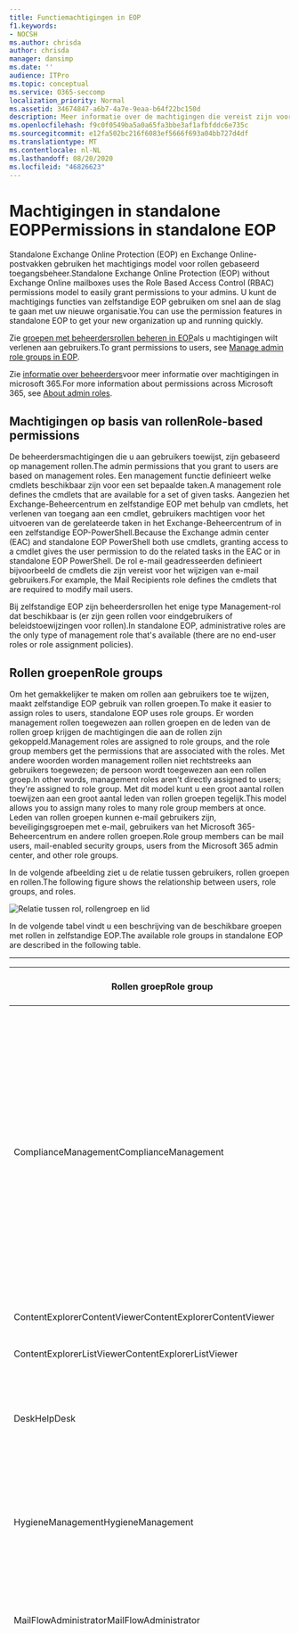 ```yaml
---
title: Functiemachtigingen in EOP
f1.keywords:
- NOCSH
ms.author: chrisda
author: chrisda
manager: dansimp
ms.date: ''
audience: ITPro
ms.topic: conceptual
ms.service: O365-seccomp
localization_priority: Normal
ms.assetid: 34674847-a6b7-4a7e-9eaa-b64f22bc150d
description: Meer informatie over de machtigingen die vereist zijn voor taken op zelfstandige Exchange Online Protection
ms.openlocfilehash: f9c0f0549ba5a0a65fa3bbe3af1afbfddc6e735c
ms.sourcegitcommit: e12fa502bc216f6083ef5666f693a04bb727d4df
ms.translationtype: MT
ms.contentlocale: nl-NL
ms.lasthandoff: 08/20/2020
ms.locfileid: "46826623"
---
```

# <a name="permissions-in-standalone-eop"></a><span data-ttu-id="a1660-103">Machtigingen in standalone EOP</span><span class="sxs-lookup"><span data-stu-id="a1660-103">Permissions in standalone EOP</span></span>

<span data-ttu-id="a1660-104">Standalone Exchange Online Protection (EOP) en Exchange Online-postvakken gebruiken het machtigings model voor rollen gebaseerd toegangsbeheer.</span><span class="sxs-lookup"><span data-stu-id="a1660-104">Standalone Exchange Online Protection (EOP) without Exchange Online mailboxes uses the Role Based Access Control (RBAC) permissions model to easily grant permissions to your admins.</span></span> <span data-ttu-id="a1660-105">U kunt de machtigings functies van zelfstandige EOP gebruiken om snel aan de slag te gaan met uw nieuwe organisatie.</span><span class="sxs-lookup"><span data-stu-id="a1660-105">You can use the permission features in standalone EOP to get your new organization up and running quickly.</span></span>

<span data-ttu-id="a1660-106">Zie [groepen met beheerdersrollen beheren in EOP](manage-admin-role-group-permissions-in-eop.md)als u machtigingen wilt verlenen aan gebruikers.</span><span class="sxs-lookup"><span data-stu-id="a1660-106">To grant permissions to users, see [Manage admin role groups in EOP](manage-admin-role-group-permissions-in-eop.md).</span></span>

<span data-ttu-id="a1660-107">Zie [informatie over beheerders](https://docs.microsoft.com/microsoft-365/admin/add-users/about-admin-roles)voor meer informatie over machtigingen in microsoft 365.</span><span class="sxs-lookup"><span data-stu-id="a1660-107">For more information about permissions across Microsoft 365, see [About admin roles](https://docs.microsoft.com/microsoft-365/admin/add-users/about-admin-roles).</span></span>

## <a name="role-based-permissions"></a><span data-ttu-id="a1660-108">Machtigingen op basis van rollen</span><span class="sxs-lookup"><span data-stu-id="a1660-108">Role-based permissions</span></span>

<span data-ttu-id="a1660-109">De beheerdersmachtigingen die u aan gebruikers toewijst, zijn gebaseerd op management rollen.</span><span class="sxs-lookup"><span data-stu-id="a1660-109">The admin permissions that you grant to users are based on management roles.</span></span> <span data-ttu-id="a1660-110">Een management functie definieert welke cmdlets beschikbaar zijn voor een set bepaalde taken.</span><span class="sxs-lookup"><span data-stu-id="a1660-110">A management role defines the cmdlets that are available for a set of given tasks.</span></span> <span data-ttu-id="a1660-111">Aangezien het Exchange-Beheercentrum en zelfstandige EOP met behulp van cmdlets, het verlenen van toegang aan een cmdlet, gebruikers machtigen voor het uitvoeren van de gerelateerde taken in het Exchange-Beheercentrum of in een zelfstandige EOP-PowerShell.</span><span class="sxs-lookup"><span data-stu-id="a1660-111">Because the Exchange admin center (EAC) and standalone EOP PowerShell both use cmdlets, granting access to a cmdlet gives the user permission to do the related tasks in the EAC or in standalone EOP PowerShell.</span></span> <span data-ttu-id="a1660-112">De rol e-mail geadresseerden definieert bijvoorbeeld de cmdlets die zijn vereist voor het wijzigen van e-mail gebruikers.</span><span class="sxs-lookup"><span data-stu-id="a1660-112">For example, the Mail Recipients role defines the cmdlets that are required to modify mail users.</span></span>

<span data-ttu-id="a1660-113">Bij zelfstandige EOP zijn beheerdersrollen het enige type Management-rol dat beschikbaar is (er zijn geen rollen voor eindgebruikers of beleidstoewijzingen voor rollen).</span><span class="sxs-lookup"><span data-stu-id="a1660-113">In standalone EOP, administrative roles are the only type of management role that's available (there are no end-user roles or role assignment policies).</span></span>

## <a name="role-groups"></a><span data-ttu-id="a1660-114">Rollen groepen</span><span class="sxs-lookup"><span data-stu-id="a1660-114">Role groups</span></span>

<span data-ttu-id="a1660-115">Om het gemakkelijker te maken om rollen aan gebruikers toe te wijzen, maakt zelfstandige EOP gebruik van rollen groepen.</span><span class="sxs-lookup"><span data-stu-id="a1660-115">To make it easier to assign roles to users, standalone EOP uses role groups.</span></span> <span data-ttu-id="a1660-116">Er worden management rollen toegewezen aan rollen groepen en de leden van de rollen groep krijgen de machtigingen die aan de rollen zijn gekoppeld.</span><span class="sxs-lookup"><span data-stu-id="a1660-116">Management roles are assigned to role groups, and the role group members get the permissions that are associated with the roles.</span></span> <span data-ttu-id="a1660-117">Met andere woorden worden management rollen niet rechtstreeks aan gebruikers toegewezen; de persoon wordt toegewezen aan een rollen groep.</span><span class="sxs-lookup"><span data-stu-id="a1660-117">In other words, management roles aren't directly assigned to users; they're assigned to role group.</span></span> <span data-ttu-id="a1660-118">Met dit model kunt u een groot aantal rollen toewijzen aan een groot aantal leden van rollen groepen tegelijk.</span><span class="sxs-lookup"><span data-stu-id="a1660-118">This model allows you to assign many roles to many role group members at once.</span></span> <span data-ttu-id="a1660-119">Leden van rollen groepen kunnen e-mail gebruikers zijn, beveiligingsgroepen met e-mail, gebruikers van het Microsoft 365-Beheercentrum en andere rollen groepen.</span><span class="sxs-lookup"><span data-stu-id="a1660-119">Role group members can be mail users, mail-enabled security groups, users from the Microsoft 365 admin center, and other role groups.</span></span>

<span data-ttu-id="a1660-120">In de volgende afbeelding ziet u de relatie tussen gebruikers, rollen groepen en rollen.</span><span class="sxs-lookup"><span data-stu-id="a1660-120">The following figure shows the relationship between users, role groups, and roles.</span></span>

![Relatie tussen rol, rollengroep en lid](../../media/ITPro_Security_RBAC_EXO_SimplifiedRoleGroupRelationship.png)

<span data-ttu-id="a1660-122">In de volgende tabel vindt u een beschrijving van de beschikbare groepen met rollen in zelfstandige EOP.</span><span class="sxs-lookup"><span data-stu-id="a1660-122">The available role groups in standalone EOP are described in the following table.</span></span>

****

|<span data-ttu-id="a1660-123">Rollen groep</span><span class="sxs-lookup"><span data-stu-id="a1660-123">Role group</span></span>|<span data-ttu-id="a1660-124">Beschrijving</span><span class="sxs-lookup"><span data-stu-id="a1660-124">Description</span></span>|<span data-ttu-id="a1660-125">Standaardrollen toegewezen</span><span class="sxs-lookup"><span data-stu-id="a1660-125">Default roles assigned</span></span>|
|---|---|---|
|<span data-ttu-id="a1660-126">ComplianceManagement</span><span class="sxs-lookup"><span data-stu-id="a1660-126">ComplianceManagement</span></span>|<span data-ttu-id="a1660-127">Compliance Settings binnen de organisatie configureren en beheren, waaronder preventie van gegevensverlies (DLP) als uw abonnement DLP-mogelijkheden heeft.</span><span class="sxs-lookup"><span data-stu-id="a1660-127">Configure and manage compliance settings within the organization, including data loss prevention (DLP) if your subscription has DLP capabilities.</span></span> <br/><br/> <span data-ttu-id="a1660-128">Leden van de rol [beheerder voor compliance](https://docs.microsoft.com/azure/active-directory/users-groups-roles/directory-assign-admin-roles#compliance-administrator) in azure AD krijgen automatisch de machtigingen van deze rollen groep.</span><span class="sxs-lookup"><span data-stu-id="a1660-128">Members of the [Compliance Administrator](https://docs.microsoft.com/azure/active-directory/users-groups-roles/directory-assign-admin-roles#compliance-administrator) role in Azure AD automatically get the permissions of this role group.</span></span>|<span data-ttu-id="a1660-129">Controlelogboeken</span><span class="sxs-lookup"><span data-stu-id="a1660-129">Audit Logs</span></span> <br/><br/> <span data-ttu-id="a1660-130">Nalevings beheer</span><span class="sxs-lookup"><span data-stu-id="a1660-130">Compliance Administration</span></span> <br/><br/> <span data-ttu-id="a1660-131">Information Rights Management</span><span class="sxs-lookup"><span data-stu-id="a1660-131">Information Rights Management</span></span> <br/><br/> <span data-ttu-id="a1660-132">Bewaar beheer</span><span class="sxs-lookup"><span data-stu-id="a1660-132">Retention Management</span></span> <br/><br/> <span data-ttu-id="a1660-133">Alleen-lezen audit logboeken</span><span class="sxs-lookup"><span data-stu-id="a1660-133">View-Only Audit Logs</span></span> <br/><br/> <span data-ttu-id="a1660-134">Alleen-weergeven configuratie</span><span class="sxs-lookup"><span data-stu-id="a1660-134">View-Only Configuration</span></span> <br/><br/> <span data-ttu-id="a1660-135">Geadresseerden voor alleen weergeven</span><span class="sxs-lookup"><span data-stu-id="a1660-135">View-Only Recipients</span></span>|
|<span data-ttu-id="a1660-136">ContentExplorerContentViewer</span><span class="sxs-lookup"><span data-stu-id="a1660-136">ContentExplorerContentViewer</span></span>|<span data-ttu-id="a1660-137">Niet gebruikt.</span><span class="sxs-lookup"><span data-stu-id="a1660-137">Not used.</span></span>|<span data-ttu-id="a1660-138">Inhoudsweergave van gegevens classificaties</span><span class="sxs-lookup"><span data-stu-id="a1660-138">Data Classification Content Viewer</span></span>|
|<span data-ttu-id="a1660-139">ContentExplorerListViewer</span><span class="sxs-lookup"><span data-stu-id="a1660-139">ContentExplorerListViewer</span></span>|<span data-ttu-id="a1660-140">Niet gebruikt.</span><span class="sxs-lookup"><span data-stu-id="a1660-140">Not used.</span></span>|<span data-ttu-id="a1660-141">Gegevensclassificatie lijst viewer</span><span class="sxs-lookup"><span data-stu-id="a1660-141">Data Classification List Viewer</span></span>|
|<span data-ttu-id="a1660-142">Desk</span><span class="sxs-lookup"><span data-stu-id="a1660-142">HelpDesk</span></span>|<span data-ttu-id="a1660-143">E-mail gebruikers weergeven en beheren.</span><span class="sxs-lookup"><span data-stu-id="a1660-143">View and manage mail users.</span></span>|<span data-ttu-id="a1660-144">Wachtwoord opnieuw instellen</span><span class="sxs-lookup"><span data-stu-id="a1660-144">Reset Password</span></span> <br/><br/> <span data-ttu-id="a1660-145">Gebruikersopties</span><span class="sxs-lookup"><span data-stu-id="a1660-145">User Options</span></span> <br/><br/> <span data-ttu-id="a1660-146">Geadresseerden voor alleen weergeven</span><span class="sxs-lookup"><span data-stu-id="a1660-146">View-Only Recipients</span></span>|
|<span data-ttu-id="a1660-147">HygieneManagement</span><span class="sxs-lookup"><span data-stu-id="a1660-147">HygieneManagement</span></span>|<span data-ttu-id="a1660-148">Beveiligingsfuncties beheren (antispam, anti-malware, enzovoort).</span><span class="sxs-lookup"><span data-stu-id="a1660-148">Manage protection features (anti-spam, anti-malware, etc.).</span></span>|<span data-ttu-id="a1660-149">Vervoers hygiëne</span><span class="sxs-lookup"><span data-stu-id="a1660-149">Transport Hygiene</span></span> <br/><br/> <span data-ttu-id="a1660-150">Alleen-weergeven configuratie</span><span class="sxs-lookup"><span data-stu-id="a1660-150">View-Only Configuration</span></span> <br/><br/> <span data-ttu-id="a1660-151">Geadresseerden voor alleen weergeven</span><span class="sxs-lookup"><span data-stu-id="a1660-151">View-Only Recipients</span></span>|
|<span data-ttu-id="a1660-152">MailFlowAdministrator</span><span class="sxs-lookup"><span data-stu-id="a1660-152">MailFlowAdministrator</span></span>|<span data-ttu-id="a1660-153">Geaccepteerde domeinen en connectors weergeven en beheren</span><span class="sxs-lookup"><span data-stu-id="a1660-153">View and manage accepted domains and connectors</span></span>|<span data-ttu-id="a1660-154">Externe en geaccepteerde domeinen</span><span class="sxs-lookup"><span data-stu-id="a1660-154">Remote and Accepted Domains</span></span> <br/><br/> <span data-ttu-id="a1660-155">Geadresseerden voor alleen weergeven</span><span class="sxs-lookup"><span data-stu-id="a1660-155">View-Only Recipients</span></span>|
|<span data-ttu-id="a1660-156">De organizationmanagement</span><span class="sxs-lookup"><span data-stu-id="a1660-156">OrganizationManagement</span></span>|<span data-ttu-id="a1660-157">Beheerderstoegang tot de hele organisatie en de mogelijkheid om vrijwel alle taken uit te voeren.</span><span class="sxs-lookup"><span data-stu-id="a1660-157">Admin access to the entire organization and the ability to perform almost any task.</span></span> <br/><br/> <span data-ttu-id="a1660-158">Leden van de [globale beheerdersrol](https://docs.microsoft.com/azure/active-directory/users-groups-roles/directory-assign-admin-roles#global-administrator--company-administrator) in azure AD krijgen automatisch de machtigingen van deze rolgroep.</span><span class="sxs-lookup"><span data-stu-id="a1660-158">Members of the [Global Administrator](https://docs.microsoft.com/azure/active-directory/users-groups-roles/directory-assign-admin-roles#global-administrator--company-administrator) role in Azure AD automatically get the permissions of this role group.</span></span> <br/><br/> <span data-ttu-id="a1660-159">**Belangrijk**: aangezien de rollen groep de organizationmanagement een krachtige rol is, kunnen alleen gebruikers die beheertaken op de organisatie toepassen, lid worden van deze rollen groep.</span><span class="sxs-lookup"><span data-stu-id="a1660-159">**Important**: Because the OrganizationManagement role group is a powerful role, only users that perform organizational-level administrative tasks should be members of this role group.</span></span>|<span data-ttu-id="a1660-160">AntiMalware</span><span class="sxs-lookup"><span data-stu-id="a1660-160">AntiMalware</span></span> <br/><br/> <span data-ttu-id="a1660-161">Spam</span><span class="sxs-lookup"><span data-stu-id="a1660-161">AntiSpam</span></span> <br/><br/> <span data-ttu-id="a1660-162">Controlelogboeken</span><span class="sxs-lookup"><span data-stu-id="a1660-162">Audit Logs</span></span> <br/><br/> <span data-ttu-id="a1660-163">Beheerder voor naleving</span><span class="sxs-lookup"><span data-stu-id="a1660-163">Compliance Administrator</span></span> <br/><br/> <span data-ttu-id="a1660-164">Distributiegroepen</span><span class="sxs-lookup"><span data-stu-id="a1660-164">Distribution Groups</span></span> <br/><br/> <span data-ttu-id="a1660-165">Information Rights Management</span><span class="sxs-lookup"><span data-stu-id="a1660-165">Information Rights Management</span></span> <br/><br/> <span data-ttu-id="a1660-166">E-mail adressen maken</span><span class="sxs-lookup"><span data-stu-id="a1660-166">Mail Recipient Creation</span></span> <br/><br/> <span data-ttu-id="a1660-167">Geadresseerden voor e-mail</span><span class="sxs-lookup"><span data-stu-id="a1660-167">Mail Recipients</span></span> <br/><br/> <span data-ttu-id="a1660-168">Berichten traceren</span><span class="sxs-lookup"><span data-stu-id="a1660-168">Message Tracking</span></span> <br/><br/> <span data-ttu-id="a1660-169">Migratie</span><span class="sxs-lookup"><span data-stu-id="a1660-169">Migration</span></span> <br/><br/> <span data-ttu-id="a1660-170">Client toegang voor organisatie</span><span class="sxs-lookup"><span data-stu-id="a1660-170">Organization Client Access</span></span> <br/><br/> <span data-ttu-id="a1660-171">Organisatie configuratie</span><span class="sxs-lookup"><span data-stu-id="a1660-171">Organization Configuration</span></span> <br/><br/> <span data-ttu-id="a1660-172">Instellingen voor organisatie transport</span><span class="sxs-lookup"><span data-stu-id="a1660-172">Organization Transport Settings</span></span> <br/><br/> <span data-ttu-id="a1660-173">Quarantaine</span><span class="sxs-lookup"><span data-stu-id="a1660-173">Quarantine</span></span> <br/><br/> <span data-ttu-id="a1660-174">Beleidsregels voor geadresseerden</span><span class="sxs-lookup"><span data-stu-id="a1660-174">Recipient Policies</span></span> <br/><br/> <span data-ttu-id="a1660-175">Externe en geaccepteerde domeinen</span><span class="sxs-lookup"><span data-stu-id="a1660-175">Remote and Accepted Domains</span></span> <br/><br/> <span data-ttu-id="a1660-176">Wachtwoord opnieuw instellen</span><span class="sxs-lookup"><span data-stu-id="a1660-176">Reset Password</span></span> <br/><br/> <span data-ttu-id="a1660-177">Bewaar beheer</span><span class="sxs-lookup"><span data-stu-id="a1660-177">Retention Management</span></span> <br/><br/> <span data-ttu-id="a1660-178">Rollenbeheer</span><span class="sxs-lookup"><span data-stu-id="a1660-178">Role Management</span></span> <br/><br/> <span data-ttu-id="a1660-179">Beveiligingsbeheerder</span><span class="sxs-lookup"><span data-stu-id="a1660-179">Security Administrator</span></span> <br/><br/> <span data-ttu-id="a1660-180">Maken en lidmaatschap van beveiligingsgroepen</span><span class="sxs-lookup"><span data-stu-id="a1660-180">Security Group Creation and Membership</span></span> <br/><br/> <span data-ttu-id="a1660-181">Beveiligings lezer</span><span class="sxs-lookup"><span data-stu-id="a1660-181">Security Reader</span></span> <br/><br/> <span data-ttu-id="a1660-182">De beheerder van het vertrouwelijkheids label</span><span class="sxs-lookup"><span data-stu-id="a1660-182">Sensitivity Label Administrator</span></span> <br/><br/> <span data-ttu-id="a1660-183">Op</span><span class="sxs-lookup"><span data-stu-id="a1660-183">Supervision</span></span> <br/><br/> <span data-ttu-id="a1660-184">Vervoers hygiëne</span><span class="sxs-lookup"><span data-stu-id="a1660-184">Transport Hygiene</span></span> <br/><br/> <span data-ttu-id="a1660-185">Transport regels</span><span class="sxs-lookup"><span data-stu-id="a1660-185">Transport Rules</span></span> <br/><br/> <span data-ttu-id="a1660-186">Gebruikersopties</span><span class="sxs-lookup"><span data-stu-id="a1660-186">User Options</span></span> <br/><br/> <span data-ttu-id="a1660-187">Alleen-lezen antimalware</span><span class="sxs-lookup"><span data-stu-id="a1660-187">View-Only AntiMalware</span></span> <br/><br/> <span data-ttu-id="a1660-188">Alleen-weergeven-spam</span><span class="sxs-lookup"><span data-stu-id="a1660-188">View-Only AntiSpam</span></span> <br/><br/> <span data-ttu-id="a1660-189">Alleen-lezen audit logboeken</span><span class="sxs-lookup"><span data-stu-id="a1660-189">View-Only Audit Logs</span></span> <br/><br/> <span data-ttu-id="a1660-190">Alleen-weergeven configuratie</span><span class="sxs-lookup"><span data-stu-id="a1660-190">View-Only Configuration</span></span> <br/><br/> <span data-ttu-id="a1660-191">Alleen-weergeven, Quarantine</span><span class="sxs-lookup"><span data-stu-id="a1660-191">View-Only Quarantine</span></span> <br/><br/> <span data-ttu-id="a1660-192">Geadresseerden voor alleen weergeven</span><span class="sxs-lookup"><span data-stu-id="a1660-192">View-Only Recipients</span></span> <br/><br/> <span data-ttu-id="a1660-193">Voorbeeld van bedreigings informatie</span><span class="sxs-lookup"><span data-stu-id="a1660-193">View-Only Threat Intelligence</span></span>|
|<span data-ttu-id="a1660-194">QuarantineAdministrator</span><span class="sxs-lookup"><span data-stu-id="a1660-194">QuarantineAdministrator</span></span>|<span data-ttu-id="a1660-195">Berichten in quarantaine beheren voor alle geadresseerden.</span><span class="sxs-lookup"><span data-stu-id="a1660-195">Manage quarantined messages for all recipients.</span></span>|<span data-ttu-id="a1660-196">Quarantaine</span><span class="sxs-lookup"><span data-stu-id="a1660-196">Quarantine</span></span>|
|<span data-ttu-id="a1660-197">RecipientManagement</span><span class="sxs-lookup"><span data-stu-id="a1660-197">RecipientManagement</span></span>|<span data-ttu-id="a1660-198">U kunt objecten van de geadresseerde maken, beheren en verwijderen in de organisatie.</span><span class="sxs-lookup"><span data-stu-id="a1660-198">Create, manage, and remove recipient objects in the organization.</span></span>|<span data-ttu-id="a1660-199">Distributiegroepen</span><span class="sxs-lookup"><span data-stu-id="a1660-199">Distribution Groups</span></span> <br/><br/> <span data-ttu-id="a1660-200">E-mail adressen maken</span><span class="sxs-lookup"><span data-stu-id="a1660-200">Mail Recipient Creation</span></span> <br/><br/> <span data-ttu-id="a1660-201">Geadresseerden voor e-mail</span><span class="sxs-lookup"><span data-stu-id="a1660-201">Mail Recipients</span></span> <br/><br/> <span data-ttu-id="a1660-202">Berichten traceren</span><span class="sxs-lookup"><span data-stu-id="a1660-202">Message Tracking</span></span> <br/><br/> <span data-ttu-id="a1660-203">Migratie</span><span class="sxs-lookup"><span data-stu-id="a1660-203">Migration</span></span> <br/><br/> <span data-ttu-id="a1660-204">Beleidsregels voor geadresseerden</span><span class="sxs-lookup"><span data-stu-id="a1660-204">Recipient Policies</span></span> <br/><br/> <span data-ttu-id="a1660-205">Wachtwoord opnieuw instellen</span><span class="sxs-lookup"><span data-stu-id="a1660-205">Reset Password</span></span>|
|<span data-ttu-id="a1660-206">RecordsManagement</span><span class="sxs-lookup"><span data-stu-id="a1660-206">RecordsManagement</span></span>|<span data-ttu-id="a1660-207">Functies voor compliance configureren, zoals bewaarbeleid-Tags, bericht classificaties en e-mail stroom regels (ook wel een transportregel genoemd).</span><span class="sxs-lookup"><span data-stu-id="a1660-207">Configure compliance features, such as retention policy tags, message classifications, and mail flow rules (also known as transport rules).</span></span>|<span data-ttu-id="a1660-208">Berichten traceren</span><span class="sxs-lookup"><span data-stu-id="a1660-208">Message Tracking</span></span> <br/><br/> <span data-ttu-id="a1660-209">Bewaar beheer</span><span class="sxs-lookup"><span data-stu-id="a1660-209">Retention Management</span></span> <br/><br/> <span data-ttu-id="a1660-210">Transport regels</span><span class="sxs-lookup"><span data-stu-id="a1660-210">Transport Rules</span></span>|
|<span data-ttu-id="a1660-211">SecurityAdministrator</span><span class="sxs-lookup"><span data-stu-id="a1660-211">SecurityAdministrator</span></span>|<span data-ttu-id="a1660-212">Alle aspecten van bescherming in de organisatie configureren (antispam, anti-malware, anti-spoofing, Quarantine, enzovoort).</span><span class="sxs-lookup"><span data-stu-id="a1660-212">Configure all aspects of protection in the organization (anti-spam, anti-malware, anti-spoofing, quarantine, etc.).</span></span> <br/><br/> <span data-ttu-id="a1660-213">Leden van de rol [beveiligingsbeheerder](https://docs.microsoft.com/azure/active-directory/users-groups-roles/directory-assign-admin-roles#security-administrator) in azure AD krijgen automatisch de machtigingen van deze rolgroep.</span><span class="sxs-lookup"><span data-stu-id="a1660-213">Members of the [Security Administrator](https://docs.microsoft.com/azure/active-directory/users-groups-roles/directory-assign-admin-roles#security-administrator) role in Azure AD automatically get the permissions of this role group.</span></span>|<span data-ttu-id="a1660-214">AntiMalware</span><span class="sxs-lookup"><span data-stu-id="a1660-214">AntiMalware</span></span> <br/><br/> <span data-ttu-id="a1660-215">Spam</span><span class="sxs-lookup"><span data-stu-id="a1660-215">AntiSpam</span></span> <br/><br/> <span data-ttu-id="a1660-216">Controlelogboeken</span><span class="sxs-lookup"><span data-stu-id="a1660-216">Audit Logs</span></span> <br/><br/> <span data-ttu-id="a1660-217">Quarantaine</span><span class="sxs-lookup"><span data-stu-id="a1660-217">Quarantine</span></span> <br/><br/> <span data-ttu-id="a1660-218">Beveiligingsbeheerder</span><span class="sxs-lookup"><span data-stu-id="a1660-218">Security Administrator</span></span> <br/><br/> <span data-ttu-id="a1660-219">De beheerder van het vertrouwelijkheids label</span><span class="sxs-lookup"><span data-stu-id="a1660-219">Sensitivity Label Administrator</span></span> <br/><br/> <span data-ttu-id="a1660-220">Alleen-lezen antimalware</span><span class="sxs-lookup"><span data-stu-id="a1660-220">View-Only AntiMalware</span></span> <br/><br/> <span data-ttu-id="a1660-221">Alleen-weergeven-spam</span><span class="sxs-lookup"><span data-stu-id="a1660-221">View-Only AntiSpam</span></span> <br/><br/> <span data-ttu-id="a1660-222">Alleen-lezen audit logboeken</span><span class="sxs-lookup"><span data-stu-id="a1660-222">View-Only Audit Logs</span></span> <br/><br/> <span data-ttu-id="a1660-223">Alleen-weergeven, Quarantine</span><span class="sxs-lookup"><span data-stu-id="a1660-223">View-Only Quarantine</span></span> <br/><br/> <span data-ttu-id="a1660-224">Voorbeeld van bedreigings informatie</span><span class="sxs-lookup"><span data-stu-id="a1660-224">View-Only Threat Intelligence</span></span>|
|<span data-ttu-id="a1660-225">SecurityReader</span><span class="sxs-lookup"><span data-stu-id="a1660-225">SecurityReader</span></span>|<span data-ttu-id="a1660-226">Alleen-lezen toegang tot alle aspecten van bescherming binnen de organisatie (antispam, anti-malware, en dergelijke).</span><span class="sxs-lookup"><span data-stu-id="a1660-226">View-only access to all aspects of protection in the organization (anti-spam, anti-malware, anti-spoofing, quarantine, etc.).</span></span> <br/><br/> <span data-ttu-id="a1660-227">Leden van de rol [beveiligings lezer](https://docs.microsoft.com/azure/active-directory/users-groups-roles/directory-assign-admin-roles#security-reader) in azure AD krijgen automatisch de machtigingen van deze rollen groep.</span><span class="sxs-lookup"><span data-stu-id="a1660-227">Members of the [Security Reader](https://docs.microsoft.com/azure/active-directory/users-groups-roles/directory-assign-admin-roles#security-reader) role in Azure AD automatically get the permissions of this role group.</span></span>|<span data-ttu-id="a1660-228">Beveiligings lezer</span><span class="sxs-lookup"><span data-stu-id="a1660-228">Security Reader</span></span> <br/><br/> <span data-ttu-id="a1660-229">Alleen-lezen antimalware</span><span class="sxs-lookup"><span data-stu-id="a1660-229">View-Only AntiMalware</span></span> <br/><br/> <span data-ttu-id="a1660-230">Alleen-weergeven-spam</span><span class="sxs-lookup"><span data-stu-id="a1660-230">View-Only AntiSpam</span></span> <br/><br/> <span data-ttu-id="a1660-231">Alleen-weergeven, Quarantine</span><span class="sxs-lookup"><span data-stu-id="a1660-231">View-Only Quarantine</span></span> <br/><br/> <span data-ttu-id="a1660-232">Voorbeeld van bedreigings informatie</span><span class="sxs-lookup"><span data-stu-id="a1660-232">View-Only Threat Intelligence</span></span>|
|<span data-ttu-id="a1660-233">TenantAdmins</span><span class="sxs-lookup"><span data-stu-id="a1660-233">TenantAdmins</span></span>|<span data-ttu-id="a1660-234">Lidmaatschap van deze rollen groep wordt gesynchroniseerd in Services en centraal beheerd.</span><span class="sxs-lookup"><span data-stu-id="a1660-234">Membership in this role group is synchronized across services and managed centrally.</span></span> <span data-ttu-id="a1660-235">Aan deze rollen groep is standaard geen rollen toegewezen.</span><span class="sxs-lookup"><span data-stu-id="a1660-235">By default, this role group is not assigned any roles.</span></span> <span data-ttu-id="a1660-236">Het is echter lid van de rollen groep Organisatiebeheer en neemt deze machtigingen over.</span><span class="sxs-lookup"><span data-stu-id="a1660-236">However, it will be a member of the Organization Management role group and will inherit those permissions.</span></span>|<span data-ttu-id="a1660-237">geen</span><span class="sxs-lookup"><span data-stu-id="a1660-237">none</span></span>|
|<span data-ttu-id="a1660-238">ViewOnlyOrganizationManagement</span><span class="sxs-lookup"><span data-stu-id="a1660-238">ViewOnlyOrganizationManagement</span></span>|<span data-ttu-id="a1660-239">De instellingen voor de ontvanger, de bescherming en de configuratie van objecten en hun eigenschappen in de organisatie weergeven.</span><span class="sxs-lookup"><span data-stu-id="a1660-239">View recipient, protection, and configuration objects and their properties in the organization.</span></span>|<span data-ttu-id="a1660-240">Beheerder voor naleving</span><span class="sxs-lookup"><span data-stu-id="a1660-240">Compliance Administrator</span></span> <br/><br/> <span data-ttu-id="a1660-241">Beveiligingsbeheerder</span><span class="sxs-lookup"><span data-stu-id="a1660-241">Security Administrator</span></span> <br/><br/> <span data-ttu-id="a1660-242">Beveiligings lezer</span><span class="sxs-lookup"><span data-stu-id="a1660-242">Security Reader</span></span> <br/><br/> <span data-ttu-id="a1660-243">De beheerder van het vertrouwelijkheids label</span><span class="sxs-lookup"><span data-stu-id="a1660-243">Sensitivity Label Administrator</span></span> <br/><br/> <span data-ttu-id="a1660-244">Alleen-weergeven configuratie</span><span class="sxs-lookup"><span data-stu-id="a1660-244">View-Only Configuration</span></span> <br/><br/> <span data-ttu-id="a1660-245">Geadresseerden voor alleen weergeven</span><span class="sxs-lookup"><span data-stu-id="a1660-245">View-Only Recipients</span></span>|
|

<span data-ttu-id="a1660-246">Als u in een kleine organisatie werkt die slechts een paar beheerders bevat, moet u die gebruikers mogelijk alleen toevoegen aan de rollen groep voor Organisatiebeheer en hoeft u de andere rollen groepen wellicht nooit te gebruiken.</span><span class="sxs-lookup"><span data-stu-id="a1660-246">If you work in a small organization that has only a few admins, you might need to add those users to the Organization Management role group only, and you may never need to use the other role groups.</span></span> <span data-ttu-id="a1660-247">Als u in een grotere organisatie werkt, hebt u mogelijk beheerders die specifieke taken uitvoeren, zoals de configuratie van de ontvanger.</span><span class="sxs-lookup"><span data-stu-id="a1660-247">If you work in a larger organization, you might have admins who perform specific tasks, such as recipient configuration.</span></span> <span data-ttu-id="a1660-248">In deze gevallen voegt u één beheerder toe aan de rollen groep beheerder van de ontvanger en een andere beheerder aan de rollen groep Organisatiebeheer.</span><span class="sxs-lookup"><span data-stu-id="a1660-248">In those cases, you might add one admin to the Recipient Management role group, and another admin to the Organization Management role group.</span></span> <span data-ttu-id="a1660-249">Deze beheerders kunnen vervolgens hun specifieke gebieden beheren, maar ze hebben geen machtigingen voor het beheren van gebieden waarvan ze niet verantwoordelijk zijn.</span><span class="sxs-lookup"><span data-stu-id="a1660-249">Those admins can then manage their specific areas, but they won't have permissions to manage areas they're not responsible for.</span></span>

<span data-ttu-id="a1660-250">Als de ingebouwde Rolgroepen in Exchange Online niet overeenkomen met de taakfunctie van de beheerders, kunt u Rolgroepen maken en rollen toevoegen aan de groepen.</span><span class="sxs-lookup"><span data-stu-id="a1660-250">If the built-in role groups in Exchange Online don't match the job function of your administrators, you can create role groups and add roles to them.</span></span> <span data-ttu-id="a1660-251">Zie [rollen groepen beheren in zelfstandige EOP](manage-admin-role-group-permissions-in-eop.md)voor meer informatie.</span><span class="sxs-lookup"><span data-stu-id="a1660-251">For more information, see [Manage role groups in standalone EOP](manage-admin-role-group-permissions-in-eop.md).</span></span>

## <a name="roles"></a><span data-ttu-id="a1660-252">Vervullen</span><span class="sxs-lookup"><span data-stu-id="a1660-252">Roles</span></span>

<span data-ttu-id="a1660-253">In de volgende tabel worden de ingebouwde rollen beschreven die beschikbaar zijn in een zelfstandige EOP.</span><span class="sxs-lookup"><span data-stu-id="a1660-253">The built-in roles that are available in standalone EOP are described in the following table.</span></span>

****

|<span data-ttu-id="a1660-254">Rollen \* \*</span><span class="sxs-lookup"><span data-stu-id="a1660-254">Role\*\*</span></span>|<span data-ttu-id="a1660-255">Beschrijving</span><span class="sxs-lookup"><span data-stu-id="a1660-255">Description</span></span>|<span data-ttu-id="a1660-256">Standaardtoewijzingen van rollen groepen</span><span class="sxs-lookup"><span data-stu-id="a1660-256">Default role group assignments</span></span>|
|---|---|---|
|<span data-ttu-id="a1660-257">AntiMalware</span><span class="sxs-lookup"><span data-stu-id="a1660-257">AntiMalware</span></span>|<span data-ttu-id="a1660-258">De configuratie en rapporten voor functies met anti-malware weergeven en wijzigen.</span><span class="sxs-lookup"><span data-stu-id="a1660-258">View and modify the configuration and reports for anti-malware features.</span></span>|<span data-ttu-id="a1660-259">De organizationmanagement</span><span class="sxs-lookup"><span data-stu-id="a1660-259">OrganizationManagement</span></span> <br/><br/> <span data-ttu-id="a1660-260">SecurityAdministrator</span><span class="sxs-lookup"><span data-stu-id="a1660-260">SecurityAdministrator</span></span>|
|<span data-ttu-id="a1660-261">Spam</span><span class="sxs-lookup"><span data-stu-id="a1660-261">AntiSpam</span></span>|<span data-ttu-id="a1660-262">De configuratie en rapporten voor antispam functies weergeven en wijzigen.</span><span class="sxs-lookup"><span data-stu-id="a1660-262">View and modify the configuration and reports for anti-spam features.</span></span>|<span data-ttu-id="a1660-263">De organizationmanagement</span><span class="sxs-lookup"><span data-stu-id="a1660-263">OrganizationManagement</span></span> <br/><br/> <span data-ttu-id="a1660-264">SecurityAdministrator</span><span class="sxs-lookup"><span data-stu-id="a1660-264">SecurityAdministrator</span></span>|
|<span data-ttu-id="a1660-265">Controlelogboeken</span><span class="sxs-lookup"><span data-stu-id="a1660-265">Audit Logs</span></span>|<span data-ttu-id="a1660-266">Zoek het controlelogboek van de beheerder en Bekijk de resultaten.</span><span class="sxs-lookup"><span data-stu-id="a1660-266">Search the administrator audit log and view the results.</span></span>|<span data-ttu-id="a1660-267">ComplianceManagement</span><span class="sxs-lookup"><span data-stu-id="a1660-267">ComplianceManagement</span></span> <br/><br/> <span data-ttu-id="a1660-268">De organizationmanagement</span><span class="sxs-lookup"><span data-stu-id="a1660-268">OrganizationManagement</span></span> <br/><br/> <span data-ttu-id="a1660-269">SecurityAdministrator</span><span class="sxs-lookup"><span data-stu-id="a1660-269">SecurityAdministrator</span></span>|
|<span data-ttu-id="a1660-270">Beheerder voor naleving<sup>\*</sup></span><span class="sxs-lookup"><span data-stu-id="a1660-270">Compliance Administrator<sup>\*</sup></span></span>||<span data-ttu-id="a1660-271">ComplianceManagement</span><span class="sxs-lookup"><span data-stu-id="a1660-271">ComplianceManagement</span></span> <br/><br/> <span data-ttu-id="a1660-272">De organizationmanagement</span><span class="sxs-lookup"><span data-stu-id="a1660-272">OrganizationManagement</span></span> <br/><br/> <span data-ttu-id="a1660-273">ViewOnlyOrganizationManagement</span><span class="sxs-lookup"><span data-stu-id="a1660-273">ViewOnlyOrganizationManagement</span></span>|
|<span data-ttu-id="a1660-274">Inhoudsweergave van gegevens classificaties<sup>\*</sup></span><span class="sxs-lookup"><span data-stu-id="a1660-274">Data Classification Content Viewer<sup>\*</sup></span></span>||<span data-ttu-id="a1660-275">ContentExplorerContentViewer</span><span class="sxs-lookup"><span data-stu-id="a1660-275">ContentExplorerContentViewer</span></span>|
|<span data-ttu-id="a1660-276">Gegevensclassificatie lijst viewer<sup>\*</sup></span><span class="sxs-lookup"><span data-stu-id="a1660-276">Data Classification List Viewer<sup>\*</sup></span></span>||
|<span data-ttu-id="a1660-277">Distributiegroepen</span><span class="sxs-lookup"><span data-stu-id="a1660-277">Distribution Groups</span></span>|<span data-ttu-id="a1660-278">U kunt alle distributiegroepen, beveiligingsgroepen met e-mail en leden maken en beheren.</span><span class="sxs-lookup"><span data-stu-id="a1660-278">Create and manage all distribution groups, mail-enabled security groups, and members.</span></span>|<span data-ttu-id="a1660-279">De organizationmanagement</span><span class="sxs-lookup"><span data-stu-id="a1660-279">OrganizationManagement</span></span> <br/><br/> <span data-ttu-id="a1660-280">RecipientManagement</span><span class="sxs-lookup"><span data-stu-id="a1660-280">RecipientManagement</span></span>|
|<span data-ttu-id="a1660-281">IRM (Information Rights Management)<sup>\*</sup></span><span class="sxs-lookup"><span data-stu-id="a1660-281">Information Rights Management<sup>\*</sup></span></span>||<span data-ttu-id="a1660-282">ComplianceManagement</span><span class="sxs-lookup"><span data-stu-id="a1660-282">ComplianceManagement</span></span> <br/><br/> <span data-ttu-id="a1660-283">De organizationmanagement</span><span class="sxs-lookup"><span data-stu-id="a1660-283">OrganizationManagement</span></span>|
|<span data-ttu-id="a1660-284">E-mail adressen maken</span><span class="sxs-lookup"><span data-stu-id="a1660-284">Mail Recipient Creation</span></span>|<span data-ttu-id="a1660-285">E-mail gebruikers maken en verwijderen.</span><span class="sxs-lookup"><span data-stu-id="a1660-285">Create and remove mail users.</span></span>|<span data-ttu-id="a1660-286">De organizationmanagement</span><span class="sxs-lookup"><span data-stu-id="a1660-286">OrganizationManagement</span></span> <br/><br/> <span data-ttu-id="a1660-287">RecipientManagement</span><span class="sxs-lookup"><span data-stu-id="a1660-287">RecipientManagement</span></span>|
|<span data-ttu-id="a1660-288">Geadresseerden voor e-mail</span><span class="sxs-lookup"><span data-stu-id="a1660-288">Mail Recipients</span></span>|<span data-ttu-id="a1660-289">Bestaande e-mail gebruikers wijzigen.</span><span class="sxs-lookup"><span data-stu-id="a1660-289">Modify existing mail users.</span></span>|<span data-ttu-id="a1660-290">De organizationmanagement</span><span class="sxs-lookup"><span data-stu-id="a1660-290">OrganizationManagement</span></span> <br/><br/> <span data-ttu-id="a1660-291">RecipientManagement</span><span class="sxs-lookup"><span data-stu-id="a1660-291">RecipientManagement</span></span>|
|<span data-ttu-id="a1660-292">Berichten traceren<sup>\*</sup></span><span class="sxs-lookup"><span data-stu-id="a1660-292">Message Tracking<sup>\*</sup></span></span>||<span data-ttu-id="a1660-293">De organizationmanagement</span><span class="sxs-lookup"><span data-stu-id="a1660-293">OrganizationManagement</span></span> <br/><br/> <span data-ttu-id="a1660-294">RecipientManagement</span><span class="sxs-lookup"><span data-stu-id="a1660-294">RecipientManagement</span></span> <br/><br/> <span data-ttu-id="a1660-295">Recordbeheer</span><span class="sxs-lookup"><span data-stu-id="a1660-295">Records Management</span></span>|
|<span data-ttu-id="a1660-296">Livemigraties<sup>\*</sup></span><span class="sxs-lookup"><span data-stu-id="a1660-296">Migration<sup>\*</sup></span></span>||<span data-ttu-id="a1660-297">De organizationmanagement</span><span class="sxs-lookup"><span data-stu-id="a1660-297">OrganizationManagement</span></span> <br/><br/> <span data-ttu-id="a1660-298">RecipientManagement</span><span class="sxs-lookup"><span data-stu-id="a1660-298">RecipientManagement</span></span>|
|<span data-ttu-id="a1660-299">MyBaseOptions</span><span class="sxs-lookup"><span data-stu-id="a1660-299">MyBaseOptions</span></span>|<span data-ttu-id="a1660-300">Gebruikers in staat stellen hun eigen berichten in quarantaine weer te geven.</span><span class="sxs-lookup"><span data-stu-id="a1660-300">Allows users to view their own quarantined messages.</span></span> <br/><br/> <span data-ttu-id="a1660-301">Deze rol wordt automatisch toegewezen aan gebruikers en u kunt deze niet handmatig toewijzen.</span><span class="sxs-lookup"><span data-stu-id="a1660-301">This role is automatically assigned to users, and you can't assign it manually.</span></span>|<span data-ttu-id="a1660-302">geen</span><span class="sxs-lookup"><span data-stu-id="a1660-302">none</span></span>|
|<span data-ttu-id="a1660-303">Client toegang voor organisatie<sup>\*</sup></span><span class="sxs-lookup"><span data-stu-id="a1660-303">Organization Client Access<sup>\*</sup></span></span>||<span data-ttu-id="a1660-304">De organizationmanagement</span><span class="sxs-lookup"><span data-stu-id="a1660-304">OrganizationManagement</span></span>|
|<span data-ttu-id="a1660-305">Organisatie configuratie</span><span class="sxs-lookup"><span data-stu-id="a1660-305">Organization Configuration</span></span>|<span data-ttu-id="a1660-306">Rapporten bekijken.</span><span class="sxs-lookup"><span data-stu-id="a1660-306">View reports.</span></span>|<span data-ttu-id="a1660-307">De organizationmanagement</span><span class="sxs-lookup"><span data-stu-id="a1660-307">OrganizationManagement</span></span>|
|<span data-ttu-id="a1660-308">Instellingen voor organisatie transport<sup>\*</sup></span><span class="sxs-lookup"><span data-stu-id="a1660-308">Organization Transport Settings<sup>\*</sup></span></span>||<span data-ttu-id="a1660-309">De organizationmanagement</span><span class="sxs-lookup"><span data-stu-id="a1660-309">OrganizationManagement</span></span>|
|<span data-ttu-id="a1660-310">Quarantaine</span><span class="sxs-lookup"><span data-stu-id="a1660-310">Quarantine</span></span>|<span data-ttu-id="a1660-311">Alle typen quarantaine berichten beheren voor alle geadresseerden.</span><span class="sxs-lookup"><span data-stu-id="a1660-311">Manage all types of quarantined message for all recipients.</span></span>|<span data-ttu-id="a1660-312">De organizationmanagement</span><span class="sxs-lookup"><span data-stu-id="a1660-312">OrganizationManagement</span></span> <br/><br/> <span data-ttu-id="a1660-313">QuarantineAdministrator</span><span class="sxs-lookup"><span data-stu-id="a1660-313">QuarantineAdministrator</span></span> <br/><br/> <span data-ttu-id="a1660-314">SecurityAdministrator</span><span class="sxs-lookup"><span data-stu-id="a1660-314">SecurityAdministrator</span></span>|
|<span data-ttu-id="a1660-315">Beleidsregels voor geadresseerden<sup>\*</sup></span><span class="sxs-lookup"><span data-stu-id="a1660-315">Recipient Policies<sup>\*</sup></span></span>||<span data-ttu-id="a1660-316">De organizationmanagement</span><span class="sxs-lookup"><span data-stu-id="a1660-316">OrganizationManagement</span></span> <br/><br/> <span data-ttu-id="a1660-317">RecipientManagement</span><span class="sxs-lookup"><span data-stu-id="a1660-317">RecipientManagement</span></span>|
|<span data-ttu-id="a1660-318">Externe en geaccepteerde domeinen</span><span class="sxs-lookup"><span data-stu-id="a1660-318">Remote and Accepted Domains</span></span>|<span data-ttu-id="a1660-319">Beheer externe domeinen, geaccepteerde domeinen en connectors.</span><span class="sxs-lookup"><span data-stu-id="a1660-319">Manage remote domains, accepted domains, and connectors.</span></span>|<span data-ttu-id="a1660-320">MailFlowAdministrator</span><span class="sxs-lookup"><span data-stu-id="a1660-320">MailFlowAdministrator</span></span> <br/><br/> <span data-ttu-id="a1660-321">De organizationmanagement</span><span class="sxs-lookup"><span data-stu-id="a1660-321">OrganizationManagement</span></span>|
|<span data-ttu-id="a1660-322">Wachtwoord opnieuw instellen<sup>\*</sup></span><span class="sxs-lookup"><span data-stu-id="a1660-322">Reset Password<sup>\*</sup></span></span>||<span data-ttu-id="a1660-323">Desk</span><span class="sxs-lookup"><span data-stu-id="a1660-323">HelpDesk</span></span> <br/><br/> <span data-ttu-id="a1660-324">De organizationmanagement</span><span class="sxs-lookup"><span data-stu-id="a1660-324">OrganizationManagement</span></span> <br/><br/> <span data-ttu-id="a1660-325">RecipientManagement</span><span class="sxs-lookup"><span data-stu-id="a1660-325">RecipientManagement</span></span>|
|<span data-ttu-id="a1660-326">Bewaar beheer<sup>\*</sup></span><span class="sxs-lookup"><span data-stu-id="a1660-326">Retention Management<sup>\*</sup></span></span>||<span data-ttu-id="a1660-327">ComplianceManagement</span><span class="sxs-lookup"><span data-stu-id="a1660-327">ComplianceManagement</span></span> <br/><br/> <span data-ttu-id="a1660-328">De organizationmanagement</span><span class="sxs-lookup"><span data-stu-id="a1660-328">OrganizationManagement</span></span> <br/><br/> <span data-ttu-id="a1660-329">RecordsManagement</span><span class="sxs-lookup"><span data-stu-id="a1660-329">RecordsManagement</span></span>|
|<span data-ttu-id="a1660-330">Rollenbeheer</span><span class="sxs-lookup"><span data-stu-id="a1660-330">Role Management</span></span>|<span data-ttu-id="a1660-331">Rollen groepen maken en beheren.</span><span class="sxs-lookup"><span data-stu-id="a1660-331">Create and manage role groups.</span></span>|<span data-ttu-id="a1660-332">De organizationmanagement</span><span class="sxs-lookup"><span data-stu-id="a1660-332">OrganizationManagement</span></span>|
|<span data-ttu-id="a1660-333">Beveiligingsbeheerder</span><span class="sxs-lookup"><span data-stu-id="a1660-333">Security Administrator</span></span>|<span data-ttu-id="a1660-334">Beheer de configuratie en rapporten voor alle functies voor beveiliging en beveiliging.</span><span class="sxs-lookup"><span data-stu-id="a1660-334">Manage the configuration and reports for all security and protection features.</span></span>|<span data-ttu-id="a1660-335">De organizationmanagement</span><span class="sxs-lookup"><span data-stu-id="a1660-335">OrganizationManagement</span></span> <br/><br/> <span data-ttu-id="a1660-336">SecurityAdministrator</span><span class="sxs-lookup"><span data-stu-id="a1660-336">SecurityAdministrator</span></span> <br/><br/> <span data-ttu-id="a1660-337">ViewOnlyOrganizationManagement</span><span class="sxs-lookup"><span data-stu-id="a1660-337">ViewOnlyOrganizationManagement</span></span>|
|<span data-ttu-id="a1660-338">Maken en lidmaatschap van beveiligingsgroepen</span><span class="sxs-lookup"><span data-stu-id="a1660-338">Security Group Creation and Membership</span></span>|<span data-ttu-id="a1660-339">Beveiligingsgroepen met e-mail maken en beheren.</span><span class="sxs-lookup"><span data-stu-id="a1660-339">Create and manage mail-enabled security groups.</span></span>|<span data-ttu-id="a1660-340">De organizationmanagement</span><span class="sxs-lookup"><span data-stu-id="a1660-340">OrganizationManagement</span></span>|
|<span data-ttu-id="a1660-341">Beveiligings lezer</span><span class="sxs-lookup"><span data-stu-id="a1660-341">Security Reader</span></span>|<span data-ttu-id="a1660-342">De configuratie en rapporten voor beveiligings-en beveiligingsfuncties weergeven.</span><span class="sxs-lookup"><span data-stu-id="a1660-342">View the configuration and reports for security and protection features.</span></span>|<span data-ttu-id="a1660-343">Organisatiebeheer</span><span class="sxs-lookup"><span data-stu-id="a1660-343">Organization Management</span></span> <br/><br/> <span data-ttu-id="a1660-344">SecurityReader</span><span class="sxs-lookup"><span data-stu-id="a1660-344">SecurityReader</span></span> <br/><br/> <span data-ttu-id="a1660-345">ViewOnlyOrganizationManagement</span><span class="sxs-lookup"><span data-stu-id="a1660-345">ViewOnlyOrganizationManagement</span></span>|
|<span data-ttu-id="a1660-346">De beheerder van het vertrouwelijkheids label<sup>\*</sup></span><span class="sxs-lookup"><span data-stu-id="a1660-346">Sensitivity Label Administrator<sup>\*</sup></span></span>||<span data-ttu-id="a1660-347">De organizationmanagement</span><span class="sxs-lookup"><span data-stu-id="a1660-347">OrganizationManagement</span></span> <br/><br/> <span data-ttu-id="a1660-348">SecurityAdministrator</span><span class="sxs-lookup"><span data-stu-id="a1660-348">SecurityAdministrator</span></span> <br/><br/> <span data-ttu-id="a1660-349">ViewOnlyOrganizationManagement</span><span class="sxs-lookup"><span data-stu-id="a1660-349">ViewOnlyOrganizationManagement</span></span>|
|<span data-ttu-id="a1660-350">Op<sup>\*</sup></span><span class="sxs-lookup"><span data-stu-id="a1660-350">Supervision<sup>\*</sup></span></span>||<span data-ttu-id="a1660-351">De organizationmanagement</span><span class="sxs-lookup"><span data-stu-id="a1660-351">OrganizationManagement</span></span>|
|<span data-ttu-id="a1660-352">Vervoers hygiëne</span><span class="sxs-lookup"><span data-stu-id="a1660-352">Transport Hygiene</span></span>|<span data-ttu-id="a1660-353">U kunt anti malware, antispam functies en anti-spoofings functies beheren.</span><span class="sxs-lookup"><span data-stu-id="a1660-353">Manage anti-malware, anti-spam features, and anti-spoofing features.</span></span>|<span data-ttu-id="a1660-354">HygieneManagement</span><span class="sxs-lookup"><span data-stu-id="a1660-354">HygieneManagement</span></span> <br/><br/> <span data-ttu-id="a1660-355">De organizationmanagement</span><span class="sxs-lookup"><span data-stu-id="a1660-355">OrganizationManagement</span></span>|
|<span data-ttu-id="a1660-356">Transport regels</span><span class="sxs-lookup"><span data-stu-id="a1660-356">Transport Rules</span></span>|<span data-ttu-id="a1660-357">Het maken en beheren van e-mail stroom regels (ook wel een zogenaamde transportregels genoemd).</span><span class="sxs-lookup"><span data-stu-id="a1660-357">Create and manage mail flow rules (also known as transport rules).</span></span>|<span data-ttu-id="a1660-358">De organizationmanagement</span><span class="sxs-lookup"><span data-stu-id="a1660-358">OrganizationManagement</span></span> <br/><br/> <span data-ttu-id="a1660-359">RecordsManagement</span><span class="sxs-lookup"><span data-stu-id="a1660-359">RecordsManagement</span></span>|
|<span data-ttu-id="a1660-360">Gebruikersopties</span><span class="sxs-lookup"><span data-stu-id="a1660-360">User Options</span></span>|<span data-ttu-id="a1660-361">Bestaande e-mail gebruikers wijzigen.</span><span class="sxs-lookup"><span data-stu-id="a1660-361">Modify existing mail users.</span></span>|<span data-ttu-id="a1660-362">Desk</span><span class="sxs-lookup"><span data-stu-id="a1660-362">HelpDesk</span></span> <br/><br/> <span data-ttu-id="a1660-363">De organizationmanagement</span><span class="sxs-lookup"><span data-stu-id="a1660-363">OrganizationManagement</span></span>|
|<span data-ttu-id="a1660-364">Alleen-lezen antimalware</span><span class="sxs-lookup"><span data-stu-id="a1660-364">View-Only AntiMalware</span></span>|<span data-ttu-id="a1660-365">De configuratie en rapporten voor functies met anti-malware weergeven.</span><span class="sxs-lookup"><span data-stu-id="a1660-365">View the configuration and reports for anti-malware features.</span></span>|<span data-ttu-id="a1660-366">De organizationmanagement</span><span class="sxs-lookup"><span data-stu-id="a1660-366">OrganizationManagement</span></span> <br/><br/> <span data-ttu-id="a1660-367">SecurityAdministrator</span><span class="sxs-lookup"><span data-stu-id="a1660-367">SecurityAdministrator</span></span> <br/><br/> <span data-ttu-id="a1660-368">SecurityReader</span><span class="sxs-lookup"><span data-stu-id="a1660-368">SecurityReader</span></span>|
|<span data-ttu-id="a1660-369">Alleen-weergeven-spam</span><span class="sxs-lookup"><span data-stu-id="a1660-369">View-Only AntiSpam</span></span>|<span data-ttu-id="a1660-370">De configuratie en rapporten voor antispam functies weergeven.</span><span class="sxs-lookup"><span data-stu-id="a1660-370">View the configuration and reports for anti-spam features.</span></span>|<span data-ttu-id="a1660-371">De organizationmanagement</span><span class="sxs-lookup"><span data-stu-id="a1660-371">OrganizationManagement</span></span> <br/><br/> <span data-ttu-id="a1660-372">SecurityAdministrator</span><span class="sxs-lookup"><span data-stu-id="a1660-372">SecurityAdministrator</span></span> <br/><br/> <span data-ttu-id="a1660-373">SecurityReader</span><span class="sxs-lookup"><span data-stu-id="a1660-373">SecurityReader</span></span>|
|<span data-ttu-id="a1660-374">Alleen-lezen audit logboeken</span><span class="sxs-lookup"><span data-stu-id="a1660-374">View-Only Audit Logs</span></span>|<span data-ttu-id="a1660-375">Zoek het controlelogboek van de beheerder en Bekijk de resultaten.</span><span class="sxs-lookup"><span data-stu-id="a1660-375">Search the administrator audit log and view the results.</span></span>|<span data-ttu-id="a1660-376">ComplianceManagement</span><span class="sxs-lookup"><span data-stu-id="a1660-376">ComplianceManagement</span></span> <br/><br/> <span data-ttu-id="a1660-377">De organizationmanagement</span><span class="sxs-lookup"><span data-stu-id="a1660-377">OrganizationManagement</span></span> <br/><br/> <span data-ttu-id="a1660-378">SecurityAdministrator</span><span class="sxs-lookup"><span data-stu-id="a1660-378">SecurityAdministrator</span></span>|
|<span data-ttu-id="a1660-379">Alleen-weergeven configuratie</span><span class="sxs-lookup"><span data-stu-id="a1660-379">View-Only Configuration</span></span>|<span data-ttu-id="a1660-380">Bekijk de instellingen voor de organisatie en de e-mail stroom (geen geadresseerden) in de organisatie.</span><span class="sxs-lookup"><span data-stu-id="a1660-380">View all of the organization and mail flow (non-recipient) settings in the organization.</span></span>|<span data-ttu-id="a1660-381">ComplianceManagement</span><span class="sxs-lookup"><span data-stu-id="a1660-381">ComplianceManagement</span></span> <br/><br/> <span data-ttu-id="a1660-382">HygieneManagement</span><span class="sxs-lookup"><span data-stu-id="a1660-382">HygieneManagement</span></span> <br/><br/> <span data-ttu-id="a1660-383">De organizationmanagement</span><span class="sxs-lookup"><span data-stu-id="a1660-383">OrganizationManagement</span></span> <br/><br/> <span data-ttu-id="a1660-384">ViewOnlyOrganizationManagement</span><span class="sxs-lookup"><span data-stu-id="a1660-384">ViewOnlyOrganizationManagement</span></span>|
|<span data-ttu-id="a1660-385">Alleen-weergeven, Quarantine</span><span class="sxs-lookup"><span data-stu-id="a1660-385">View-Only Quarantine</span></span>|<span data-ttu-id="a1660-386">Alle berichten in quarantaine weergeven voor alle geadresseerden.</span><span class="sxs-lookup"><span data-stu-id="a1660-386">View all quarantined messages for all recipients.</span></span>|<span data-ttu-id="a1660-387">De organizationmanagement</span><span class="sxs-lookup"><span data-stu-id="a1660-387">OrganizationManagement</span></span> <br/><br/> <span data-ttu-id="a1660-388">SecurityAdministrator</span><span class="sxs-lookup"><span data-stu-id="a1660-388">SecurityAdministrator</span></span> <br/><br/> <span data-ttu-id="a1660-389">SecurityReader</span><span class="sxs-lookup"><span data-stu-id="a1660-389">SecurityReader</span></span>|
|<span data-ttu-id="a1660-390">Geadresseerden voor alleen weergeven</span><span class="sxs-lookup"><span data-stu-id="a1660-390">View-Only Recipients</span></span>|<span data-ttu-id="a1660-391">De eigenschappen van de geadresseerde bekijken en de bericht tracering uitvoeren.</span><span class="sxs-lookup"><span data-stu-id="a1660-391">View recipient properties and run message trace.</span></span>|<span data-ttu-id="a1660-392">ComplianceManagement</span><span class="sxs-lookup"><span data-stu-id="a1660-392">ComplianceManagement</span></span> <br/><br/> <span data-ttu-id="a1660-393">Desk</span><span class="sxs-lookup"><span data-stu-id="a1660-393">HelpDesk</span></span> <br/><br/> <span data-ttu-id="a1660-394">HygieneManagement</span><span class="sxs-lookup"><span data-stu-id="a1660-394">HygieneManagement</span></span> <br/><br/> <span data-ttu-id="a1660-395">MailFlowAdministrator</span><span class="sxs-lookup"><span data-stu-id="a1660-395">MailFlowAdministrator</span></span> <br/><br/>  <span data-ttu-id="a1660-396">De organizationmanagement</span><span class="sxs-lookup"><span data-stu-id="a1660-396">OrganizationManagement</span></span> <br/><br/> <span data-ttu-id="a1660-397">ViewOnlyOrganizationManagement</span><span class="sxs-lookup"><span data-stu-id="a1660-397">ViewOnlyOrganizationManagement</span></span>|
|<span data-ttu-id="a1660-398">Voorbeeld van bedreigings informatie<sup>\*</sup></span><span class="sxs-lookup"><span data-stu-id="a1660-398">View-Only Threat Intelligence<sup>\*</sup></span></span>||<span data-ttu-id="a1660-399">De organizationmanagement</span><span class="sxs-lookup"><span data-stu-id="a1660-399">OrganizationManagement</span></span> <br/><br/> <span data-ttu-id="a1660-400">SecurityAdministrator</span><span class="sxs-lookup"><span data-stu-id="a1660-400">SecurityAdministrator</span></span> <br/><br/> <span data-ttu-id="a1660-401">SecurityReader</span><span class="sxs-lookup"><span data-stu-id="a1660-401">SecurityReader</span></span>|
|

<span data-ttu-id="a1660-402"><sup>\*</sup> Hoewel deze functie beschikbaar is, kunt u de functie eigenlijk niet gebruiken in een zelfstandige EOP.</span><span class="sxs-lookup"><span data-stu-id="a1660-402"><sup>\*</sup> Although this role is available, it basically does nothing useful in standalone EOP.</span></span>

## <a name="microsoft-365-permissions-in-standalone-eop"></a><span data-ttu-id="a1660-403">Microsoft 365-machtigingen in zelfstandige EOP</span><span class="sxs-lookup"><span data-stu-id="a1660-403">Microsoft 365 permissions in standalone EOP</span></span>

<span data-ttu-id="a1660-404">Wanneer u een gebruiker maakt in het Microsoft 365-Beheercentrum, kunt u kiezen of u verschillende beheerdersrollen, zoals globale beheerder, service beheerder, wachtwoordbeheerder, enzovoort, aan de gebruiker wilt toewijzen.</span><span class="sxs-lookup"><span data-stu-id="a1660-404">When you create a user in the Microsoft 365 admin center, you can choose whether to assign various administrative roles, such as Global admin, Service admin, Password admin, and so on, to the user.</span></span> <span data-ttu-id="a1660-405">Met een aantal, maar niet alle Microsoft 365-rollen beschikt u over de beheerdersmachtigingen voor de gebruiker in EOP.</span><span class="sxs-lookup"><span data-stu-id="a1660-405">Some, but not all, Microsoft 365 roles grant the user administrative permissions in EOP.</span></span>

> [!NOTE]
> <span data-ttu-id="a1660-406">Het account dat u hebt gebruikt voor het maken van een zelfstandige EOP organisatie, wordt automatisch toegewezen aan de rol van globale beheerder.</span><span class="sxs-lookup"><span data-stu-id="a1660-406">The account you used to create your standalone EOP organization is automatically assigned to the Global admin role.</span></span>

<span data-ttu-id="a1660-407">In de volgende tabel vindt u de Microsoft 365-rollen en de EOP van de zelfstandige rollen waarmee ze corresponderen.</span><span class="sxs-lookup"><span data-stu-id="a1660-407">The following table lists the Microsoft 365 roles and the standalone EOP role groups that they correspond to.</span></span> <span data-ttu-id="a1660-408">Zie voor meer informatie over deze rollen [beheerdersrollen](https://docs.microsoft.com/microsoft-365/admin/add-users/about-admin-roles).</span><span class="sxs-lookup"><span data-stu-id="a1660-408">For more information about these roles, see [About admin roles](https://docs.microsoft.com/microsoft-365/admin/add-users/about-admin-roles).</span></span>

****

|<span data-ttu-id="a1660-409">Microsoft 365-rol</span><span class="sxs-lookup"><span data-stu-id="a1660-409">Microsoft 365 role</span></span>|<span data-ttu-id="a1660-410">Rollen groep EOP</span><span class="sxs-lookup"><span data-stu-id="a1660-410">EOP role group</span></span>|
|---|---|
|<span data-ttu-id="a1660-411">Exchange-beheerder</span><span class="sxs-lookup"><span data-stu-id="a1660-411">Exchange admin</span></span>|<span data-ttu-id="a1660-412">De organizationmanagement</span><span class="sxs-lookup"><span data-stu-id="a1660-412">OrganizationManagement</span></span>|
|<span data-ttu-id="a1660-413">Algemene beheerder</span><span class="sxs-lookup"><span data-stu-id="a1660-413">Global admin</span></span>|<span data-ttu-id="a1660-414">De organizationmanagement</span><span class="sxs-lookup"><span data-stu-id="a1660-414">OrganizationManagement</span></span> <br/><br/> <span data-ttu-id="a1660-415">**Opmerking**: de rol van globale beheerder en de rollen groep de organizationmanagement zijn samen gekoppeld met behulp van een speciale rollen groep voor bedrijfsbeheerders.</span><span class="sxs-lookup"><span data-stu-id="a1660-415">**Note**: The Global admin role and the OrganizationManagement role group are tied together using a special Company Administrator role group.</span></span> <span data-ttu-id="a1660-416">De rollen groep bedrijfsbeheerder wordt intern beheerd en kan niet rechtstreeks worden gewijzigd.</span><span class="sxs-lookup"><span data-stu-id="a1660-416">The Company Administrator role group is managed internally and can't be modified directly.</span></span>|
|<span data-ttu-id="a1660-417">Wachtwoordbeheerder</span><span class="sxs-lookup"><span data-stu-id="a1660-417">Password admin</span></span>|<span data-ttu-id="a1660-418">Desk</span><span class="sxs-lookup"><span data-stu-id="a1660-418">HelpDesk</span></span>|
|<span data-ttu-id="a1660-419">Algemene lezer</span><span class="sxs-lookup"><span data-stu-id="a1660-419">Global reader</span></span>|<span data-ttu-id="a1660-420">ViewOnlyOrganizationManagement</span><span class="sxs-lookup"><span data-stu-id="a1660-420">ViewOnlyOrganizationManagement</span></span>|
|<span data-ttu-id="a1660-421">Beveiligingsbeheerder</span><span class="sxs-lookup"><span data-stu-id="a1660-421">Security admin</span></span>|<span data-ttu-id="a1660-422">SecurityAdministrator</span><span class="sxs-lookup"><span data-stu-id="a1660-422">SecurityAdministrator</span></span>|
|<span data-ttu-id="a1660-423">Beveiligingslezer</span><span class="sxs-lookup"><span data-stu-id="a1660-423">Security reader</span></span>|<span data-ttu-id="a1660-424">SecurityReader</span><span class="sxs-lookup"><span data-stu-id="a1660-424">SecurityReader</span></span>|
|

<span data-ttu-id="a1660-425">Andere Microsoft 365-rollen hebben geen bijbehorende rollen groep voor EOP en geven geen beheerdersmachtigingen in EOP.</span><span class="sxs-lookup"><span data-stu-id="a1660-425">Other Microsoft 365 roles don't have a corresponding EOP role group and won't grant administrative permissions in EOP.</span></span> <span data-ttu-id="a1660-426">Zie [beheerdersrollen toewijzen](https://docs.microsoft.com/microsoft-365/admin/add-users/assign-admin-roles)voor meer informatie over het toewijzen van een microsoft 365-rol aan een gebruiker.</span><span class="sxs-lookup"><span data-stu-id="a1660-426">For more information about assigning a Microsoft 365 role to a user, see [Assign admin roles](https://docs.microsoft.com/microsoft-365/admin/add-users/assign-admin-roles).</span></span>

<span data-ttu-id="a1660-427">Gebruikers kunnen beheerdersrechten krijgen in EOP zonder ze toe te voegen aan Microsoft 365-rollen.</span><span class="sxs-lookup"><span data-stu-id="a1660-427">Users can be granted administrative rights in EOP without adding them to Microsoft 365 roles.</span></span> <span data-ttu-id="a1660-428">Dit doet u door de gebruiker toe te voegen als lid van een EOP-rollen groep.</span><span class="sxs-lookup"><span data-stu-id="a1660-428">You do this by adding the user as a member of an EOP role group.</span></span> <span data-ttu-id="a1660-429">De gebruiker krijgt machtigingen in EOP, maar krijgt geen toegang via andere Microsoft 365-belastingen.</span><span class="sxs-lookup"><span data-stu-id="a1660-429">The user will get permissions in EOP, but they won't get permissions in other Microsoft 365 workloads.</span></span>

### <a name="how-do-you-know-this-worked"></a><span data-ttu-id="a1660-430">Hoe weet u of dit heeft gewerkt?</span><span class="sxs-lookup"><span data-stu-id="a1660-430">How do you know this worked?</span></span>

<span data-ttu-id="a1660-431">Voer een van de volgende stappen uit om te controleren of u een rollen groep hebt gekopieerd:</span><span class="sxs-lookup"><span data-stu-id="a1660-431">To verify that you've successfully copied a role group, do either of the following steps:</span></span>

- <span data-ttu-id="a1660-432">Ga in het Exchange-Beheercentrum naar **machtigingen** \> **beheerders**en controleer of de rollen groep wel of niet wordt weergegeven.</span><span class="sxs-lookup"><span data-stu-id="a1660-432">In the EAC, go to **Permissions** \> **Admin Roles**, and verify the role group is listed (or not listed).</span></span> <span data-ttu-id="a1660-433">Selecteer de groep rollen, Controleer de instellingen in het detailvenster of klik op **Edit** ![ bewerkingspictogram bewerken ](../../media/ITPro-EAC-EditIcon.png) om de instellingen te controleren.</span><span class="sxs-lookup"><span data-stu-id="a1660-433">Select the role group, and verify the settings in the Details pane or click **Edit** ![Edit icon](../../media/ITPro-EAC-EditIcon.png) to verify the settings.</span></span>

- <span data-ttu-id="a1660-434">In Exchange Online PowerShell vervangt u \<Role Group Name\> de naam van de rolgroep en voert u de volgende opdracht uit om te controleren of de rollen groep bestaat (of niet bestaat) en controleert u de instellingen:</span><span class="sxs-lookup"><span data-stu-id="a1660-434">In Exchange Online PowerShell, replace \<Role Group Name\> with the name of the role group, and run the following command to verify the role group exists (or doesn't exist) and verify the settings:</span></span>

    ```PowerShell
    Get-RoleGroup -Identity "<Role Group Name>" | Format-List
    ```
